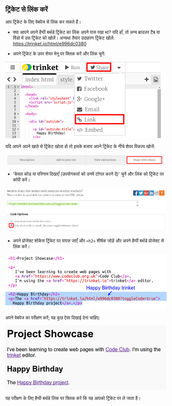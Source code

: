 ## ट्रिंकेट से लिंक करें

आप ट्रिंकेट के लिए वेबपेज से लिंक कर सकते हैं। 



+ क्या आपने अपने हैप्पी बर्थडे ट्रिंकेट का लिंक अपने पास रखा था? यदि हाँ, तो अन्य ब्राउज़र टैब या विंडो में उस ट्रिंकेट को खोलें। अन्यथा तैयार उदाहरण ट्रिंकेट खोलें: <a href="https://trinket.io/html/e996dc0380">https://trinket.io/html/e996dc0380</a>

+ अपने ट्रिंकेट के उपर शेयर मेनू पर क्लिक करें और लिंक चुनें:

![screenshot](images/showcase-share1.png)

यदि आपने अपने खाते से ट्रिंकेट खोला हो तो इसके बजाय अपने ट्रिंकेट के नीचे शेयर विकल्प खोजें:

![screenshot](images/showcase-share2.png)

+ 'केवल कोड या परिणाम दिखाएँ (उपयोगकर्ता को उनमें टॉगल करने दें)' चुनें और लिंक को ट्रिंकेट पर कॉपी करें। 

![screenshot](images/showcase-get-link.png)

+ अपने प्रोजेक्ट शोकेस ट्रिंकेट पर वापस जाएँ और `<h2>` शीर्षक जोड़ें और अपने हैप्पी बर्थडे प्रोजेक्ट से लिंक करें।

![screenshot](images/showcase-link-trinket.png)

अपने वेबपेज का परीक्षण करें; यह कुछ ऐसा दिखाई देना चाहिए:

![screenshot](images/showcase-link-output.png)

यह परीक्षण के लिए हैप्पी बर्थडे लिंक पर क्लिक करें कि यह आपको ट्रिंकेट पर ले जाता है।



